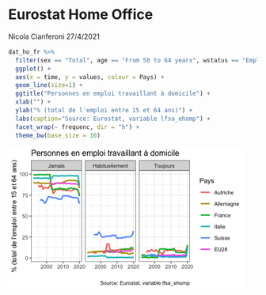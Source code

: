 Eurostat Home Office
================
Nicola Cianferoni
27/4/2021

``` r
dat_ho_fr %>% 
  filter(sex == "Total", age == "From 50 to 64 years", wstatus == "Employees") %>% 
  ggplot() +
  aes(x = time, y = values, colour = Pays) +
  geom_line(size=1) +
  ggtitle("Personnes en emploi travaillant à domicile") +
  xlab("") +
  ylab("% (total de l'emploi entre 15 et 64 ans)") +
  labs(caption="Source: Eurostat, variable lfsa_ehomp") +
  facet_wrap(~ frequenc, dir = "h") +
  theme_bw(base_size = 10)
```

![](Home-Office-Eurostat-output_files/figure-gfm/ggplot2-1.png)<!-- -->
